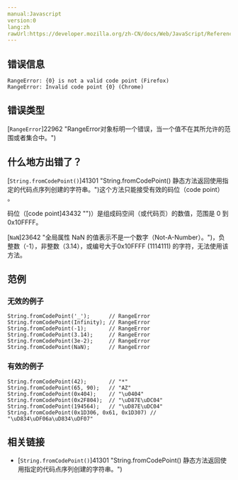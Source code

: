 ```yaml
---
manual:Javascript
version:0
lang:zh
rawUrl:https://developer.mozilla.org/zh-CN/docs/Web/JavaScript/Reference/Errors/Not_a_codepoint
---
```





## 错误信息<a name="错误信息"></a>

```
RangeError: {0} is not a valid code point (Firefox)
RangeError: Invalid code point {0} (Chrome)

```

## 错误类型<a name="错误类型"></a>


[`RangeError`]22962 "RangeError对象标明一个错误，当一个值不在其所允许的范围或者集合中。")


## 什么地方出错了？<a name="什么地方出错了？"></a>


[`String.fromCodePoint()`]41301 "String.fromCodePoint() 静态方法返回使用指定的代码点序列创建的字符串。")这个方法只能接受有效的码位（code point） 。



码位（[code point]43432 "")）是组成码空间（或代码页）的数值，范围是 0 到 0x10FFFF。



[`NaN`]23642 "全局属性 NaN 的值表示不是一个数字（Not-A-Number）。")，负整数（-1），非整数（3.14），或编号大于0x10FFFF (1114111) 的字符，无法使用该方法。


## 范例<a name="范例"></a>

### 无效的例子<a name="无效的例子"></a>

```
String.fromCodePoint('_');      // RangeError
String.fromCodePoint(Infinity); // RangeError
String.fromCodePoint(-1);       // RangeError
String.fromCodePoint(3.14);     // RangeError
String.fromCodePoint(3e-2);     // RangeError
String.fromCodePoint(NaN);      // RangeError
```

### 有效的例子<a name="有效的例子"></a>

```
String.fromCodePoint(42);       // "*"
String.fromCodePoint(65, 90);   // "AZ"
String.fromCodePoint(0x404);    // "\u0404"
String.fromCodePoint(0x2F804);  // "\uD87E\uDC04"
String.fromCodePoint(194564);   // "\uD87E\uDC04"
String.fromCodePoint(0x1D306, 0x61, 0x1D307) // "\uD834\uDF06a\uD834\uDF07"
```

## 相关链接<a name="相关链接"></a>

* [`String.fromCodePoint()`]41301 "String.fromCodePoint() 静态方法返回使用指定的代码点序列创建的字符串。")



